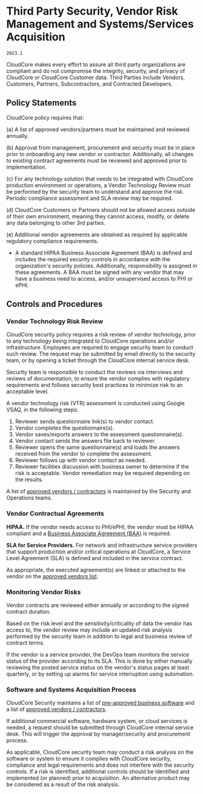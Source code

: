 # Third Party Security, Vendor Risk Management and Systems/Services Acquisition

`2023.1`

CloudCore makes every effort to assure all third party organizations are
compliant and do not compromise the integrity, security, and privacy of CloudCore
or CloudCore Customer data. Third Parties include Vendors, Customers, Partners,
Subcontractors, and Contracted Developers.

## Policy Statements

CloudCore policy requires that:

(a) A list of approved vendors/partners must be maintained and reviewed
annually.

(b) Approval from management, procurement and security must be in place prior to
onboarding any new vendor or contractor.  Additionally, all changes to existing
contract agreements must be reviewed and approved prior to implementation.

(c) For any technology solution that needs to be integrated with CloudCore
production environment or operations, a Vendor Technology Review must be
performed by the security team to understand and approve the risk.  Periodic
compliance assessment and SLA review may be required.

(d) CloudCore Customers or Partners should not be allowed access outside of their
own environment, meaning they cannot access, modify, or delete any data
belonging to other 3rd parties.

(e) Additional vendor agreements are obtained as required by applicable
regulatory compliance requirements.

* A standard HIPAA Business Associate Agreement (BAA) is defined and includes
  the required security controls in accordance with the organization's security
  policies. Additionally, responsibility is assigned in these agreements. A BAA
  must be signed with any vendor that may have a business need to access, and/or
  unsupervised access to PHI or ePHI.




## Controls and Procedures


### Vendor Technology Risk Review

CloudCore security policy requires a risk review of vendor
technology, prior to any technology being integrated to CloudCore
operations and/or infrastructure. Employees are required to engage security team
to conduct such review. The request may be submitted by email directly to the
security team, or by opening a  ticket through the
CloudCore internal service desk.

Security team is responsible to conduct the reviews via interviews and reviews
of documentation, to ensure the vendor complies with regulatory requirements and
follows security best practices to minimize risk to an acceptable level.

A vendor technology risk (VTR) assessment is conducted using Google VSAQ, in
the following steps:

1. Reviewer sends questionnaire link(s) to vendor contact.
1. Vendor completes the questionnaire(s).
1. Vendor saves/exports answers to the assessment questionnaire(s).
1. Vendor contact sends the answers file back to reviewer.
1. Reviewer opens the same questionnaire(s) and loads the answers received from
   the vendor to complete the assessment.
1. Reviewer follows up with vendor contact as needed.
1. Reviewer facilities discussion with business owner to determine if the risk
   is acceptable. Vendor remediation may be required depending on the results.

A list of [approved vendors / contractors][1] is maintained by the Security and
Operations teams.

[1]: approved-vendors.md

### Vendor Contractual Agreements

**HIPAA.** If the vendor needs access to PHI/ePHI, the vendor must be HIPAA
compliant and a [Business Associate Agreement (BAA)][BAA] is required.

[BAA]: hipaa-baa.md


**SLA for Service Providers.** For network and infrastructure service providers
that support production and/or critical operations at CloudCore, a
Service Level Agreement (SLA) is defined and included in the service contract.

As appropriate, the executed agreement(s) are linked or attached to the vendor
on the [approved vendors list][1].

[1]: approved-vendors.md

### Monitoring Vendor Risks

Vendor contracts are reviewed either annually or according to the signed
contract duration.

Based on the risk level and the sensitivity/criticality of data the vendor has
access to, the vendor review may include an updated risk analysis performed by
the security team in addition to legal and business review of contract terms.

If the vendor is a service provider, the DevOps team monitors the service status
of the provider according to its SLA. This is done by either manually reviewing
the posted service status on the vendor's status pages at least quarterly, or by
setting up alarms for service interruption using automation.


### Software and Systems Acquisition Process

CloudCore Security maintains
a list of [pre-approved business software][1] and
a list of [approved vendors / contractors][2].

[1]: approved-software.md
[2]: approved-vendors.md

If additional commercial software, hardware system, or cloud services is needed,
a request should be submitted through CloudCore internal service
desk. This will trigger the approval by manager/security and procurement
process.

As applicable, CloudCore security team may conduct a risk analysis on
the software or system to ensure it complies with CloudCore security,
compliance and legal requirements and does not interfere with the security
controls. If a risk is identified, additional controls should be identified and
implemented (or planned) prior to acquisition. An alternative product may be
considered as a result of the risk analysis.

